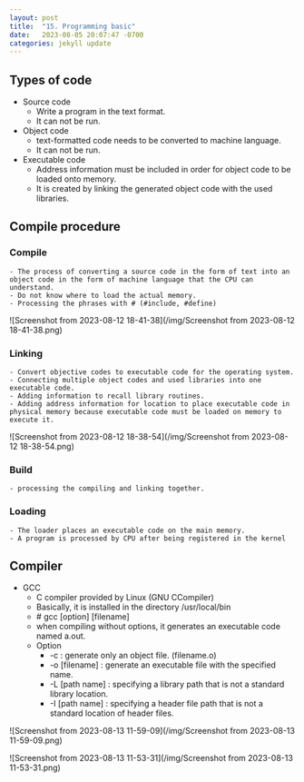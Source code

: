 ```yaml
---
layout: post
title:  "15. Programming basic"
date:   2023-08-05 20:07:47 -0700
categories: jekyll update
---
```


## Types of code 
- Source code
	- Write a program in the text format.
	- It can not be run.
- Object code
	- text-formatted code needs to be converted to machine language.
	- It can not be run.
- Executable code
	- Address information must be included in order for object code to be loaded onto memory.
	- It is created by linking the generated object code with the used libraries.

## Compile procedure
### Compile
	- The process of converting a source code in the form of text into an object code in the form of machine language that the CPU can understand.
	- Do not know where to load the actual memory.
	- Processing the phrases with # (#include, #define)


![Screenshot from 2023-08-12 18-41-38](/img/Screenshot from 2023-08-12 18-41-38.png)

### Linking
	- Convert objective codes to executable code for the operating system.
	- Connecting multiple object codes and used libraries into one executable code.
	- Adding information to recall library routines.
	- Adding address information for location to place executable code in physical memory because executable code must be loaded on memory to execute it.

![Screenshot from 2023-08-12 18-38-54](/img/Screenshot from 2023-08-12 18-38-54.png)

### Build
	- processing the compiling and linking together.

### Loading
	- The loader places an executable code on the main memory.
	- A program is processed by CPU after being registered in the kernel

## Compiler
- GCC
	- C compiler provided by Linux (GNU CCompiler)
	- Basically, it is installed in the directory /usr/local/bin
	- \# gcc [option] [filename]
	- when compiling without options, it generates an executable code named a.out.
	- Option
		- -c : generate only an object file. (filename.o)
		- -o [filename] : generate an executable file with the specified name.
		- -L [path name] : specifying a library path that is not a standard library location.
		- -I [path name] : specifying a header file path that is not a standard location of header files.

![Screenshot from 2023-08-13 11-59-09](/img/Screenshot from 2023-08-13 11-59-09.png)

![Screenshot from 2023-08-13 11-53-31](/img/Screenshot from 2023-08-13 11-53-31.png)

